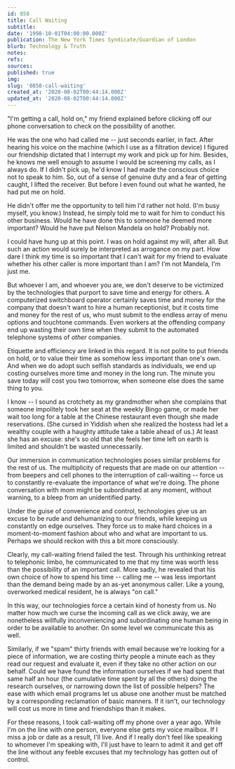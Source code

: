 ```yaml
---
id: 858
title: Call Waiting
subtitle: 
date: '1998-10-01T04:00:00.000Z'
publication: The New York Times Syndicate/Guardian of London
blurb: Technology & Truth
notes: 
refs: 
sources: 
published: true
img: 
slug: '0858-call-waiting'
created_at: '2020-08-02T00:44:14.000Z'
updated_at: '2020-08-02T00:44:14.000Z'
---
```

"I'm getting a call, hold on," my friend explained before clicking off our phone conversation to check on the possibility of another.

He was the one who had called me -- just seconds earlier, in fact. After hearing his voice on the machine (which I use as a filtration device) I figured our friendship dictated that I interrupt my work and pick up for him. Besides, he knows me well enough to assume I would be screening my calls, as I always do. If I didn't pick up, he'd know I had made the conscious choice not to speak to him. So, out of a sense of genuine duty and a fear of getting caught, I lifted the receiver. But before I even found out what he wanted, he had put me on hold.

He didn't offer me the opportunity to tell him I'd rather not hold. (I'm busy myself, you know.) Instead, he simply told me to wait for him to conduct his other business. Would he have done this to someone he deemed more important? Would he have put Nelson Mandela on hold? Probably not.

I could have hung up at this point. I was on hold against my will, after all. But such an action would surely be interpreted as arrogance on my part. How dare I think my time is so important that I can't wait for my friend to evaluate whether his other caller is more important than I am? I'm not Mandela, I'm just me.

But whoever I am, and whoever you are, we don't deserve to be victimized by the technologies that purport to save time and energy for others. A computerized switchboard operator certainly saves time and money for the company that doesn't want to hire a human receptionist, but it costs time and money for the rest of us, who must submit to the endless array of menu options and touchtone commands. Even workers at the offending company end up wasting their own time when they submit to the automated telephone systems of *other* companies.

Etiquette and efficiency are linked in this regard. It is not polite to put friends on hold, or to value their time as somehow less important than one's own. And when we do adopt such selfish standards as individuals, we end up costing ourselves more time and money in the long run. The minute you save today will cost you two tomorrow, when someone else does the same thing to you.

I know -- I sound as crotchety as my grandmother when she complains that someone impolitely took her seat at the weekly Bingo game, or made her wait too long for a table at the Chinese restaurant even though she made reservations. (She cursed in Yiddish when she realized the hostess had let a wealthy couple with a haughty attitude take a table ahead of us.) At least she has an excuse: she's so old that she feels her time left on earth is limited and shouldn't be wasted unnecessarily.

Our immersion in communication technologies poses similar problems for the rest of us. The multiplicity of requests that are made on our attention -- from beepers and cell phones to the interruption of call-waiting -- force us to constantly re-evaluate the importance of what we're doing. The phone conversation with mom might be subordinated at any moment, without warning, to a bleep from an unidentified party.

Under the guise of convenience and control, technologies give us an excuse to be rude and dehumanizing to our friends, while keeping us constantly on edge ourselves. They force us to make hard choices in a moment-to-moment fashion about who and what are important to us. Perhaps we should reckon with this a bit more consciously.

Clearly, my call-waiting friend failed the test. Through his unthinking retreat to telephonic limbo, he communicated to me that my time was worth less than the possibility of an important call. More sadly, he revealed that his own choice of how to spend his time -- calling me -- was less important than the demand being made by an as-yet anonymous caller. Like a young, overworked medical resident, he is always "on call."

In this way, our technologies force a certain kind of honesty from us. No matter how much we curse the incoming call as we click away, we are nonetheless willfully inconveniencing and subordinating one human being in order to be available to another. On some level we communicate this as well.

Similarly, if we "spam" thirty friends with email because we're looking for a piece of information, we are costing thirty people a minute each as they read our request and evaluate it, even if they take no other action on our behalf. Could we have found the information ourselves if we had spent that same half an hour (the cumulative time spent by all the others) doing the research ourselves, or narrowing down the list of possible helpers? The ease with which email programs let us abuse one another must be matched by a corresponding reclamation of basic manners. If it isn't, our technology will cost us more in time and friendships than it makes.

For these reasons, I took call-waiting off my phone over a year ago. While I'm on the line with one person, everyone else gets my voice mailbox. If I miss a job or date as a result, I'll live. And if I really don't feel like speaking to whomever I'm speaking with, I'll just have to learn to admit it and get off the line without any feeble excuses that my technology has gotten out of control.
